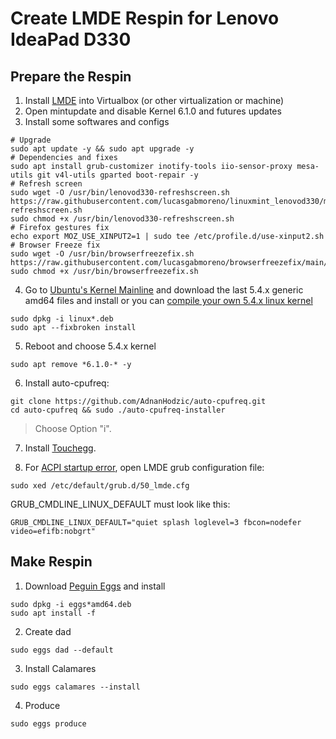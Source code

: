 # Create LMDE Respin for Lenovo IdeaPad D330

## Prepare the Respin
1. Install [LMDE](https://linuxmint.com/download_lmde.php) into Virtualbox (or other virtualization or machine)
2. Open mintupdate and disable Kernel 6.1.0 and futures updates
3. Install some softwares and configs
```
# Upgrade
sudo apt update -y && sudo apt upgrade -y
# Dependencies and fixes
sudo apt install grub-customizer inotify-tools iio-sensor-proxy mesa-utils git v4l-utils gparted boot-repair -y
# Refresh screen
sudo wget -O /usr/bin/lenovod330-refreshscreen.sh https://raw.githubusercontent.com/lucasgabmoreno/linuxmint_lenovod330/main/lenovod330-refreshscreen.sh
sudo chmod +x /usr/bin/lenovod330-refreshscreen.sh
# Firefox gestures fix
echo export MOZ_USE_XINPUT2=1 | sudo tee /etc/profile.d/use-xinput2.sh
# Browser Freeze fix
sudo wget -O /usr/bin/browserfreezefix.sh https://raw.githubusercontent.com/lucasgabmoreno/browserfreezefix/main/browserfreezefix.sh
sudo chmod +x /usr/bin/browserfreezefix.sh
```
4. Go to [Ubuntu's Kernel Mainline](https://kernel.ubuntu.com/~kernel-ppa/mainline/) and download the last 5.4.x generic amd64 files and install or you can [compile your own 5.4.x linux kernel](https://github.com/lucasgabmoreno/linuxmint_lenovod330/blob/main/KERNELBUILD.md)
```
sudo dpkg -i linux*.deb
sudo apt --fixbroken install
```
5. Reboot and choose 5.4.x kernel
```
sudo apt remove *6.1.0-* -y
```
6. Install auto-cpufreq:
```
git clone https://github.com/AdnanHodzic/auto-cpufreq.git
cd auto-cpufreq && sudo ./auto-cpufreq-installer
```
> Choose Option "i".

7. Install [Touchegg](https://github.com/JoseExposito/touchegg/releases/latest).

8. For [ACPI startup error](ACPI.md), open LMDE grub configuration file:
```
sudo xed /etc/default/grub.d/50_lmde.cfg
```
GRUB_CMDLINE_LINUX_DEFAULT must look like this:
```
GRUB_CMDLINE_LINUX_DEFAULT="quiet splash loglevel=3 fbcon=nodefer video=efifb:nobgrt"
```

## Make Respin
1. Download [Peguin Eggs](https://sourceforge.net/projects/penguins-eggs/files/DEBS/) and install
```
sudo dpkg -i eggs*amd64.deb
sudo apt install -f
```
2. Create dad
```
sudo eggs dad --default
```
3. Install Calamares
```
sudo eggs calamares --install
```
4. Produce
```
sudo eggs produce 
```
